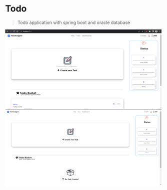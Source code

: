 # Todo 
> Todo application with spring boot and oracle database

<img src="images/img1.png" width="500px" height="auto">
<img src="images/img2.png" width="500px" height="auto">